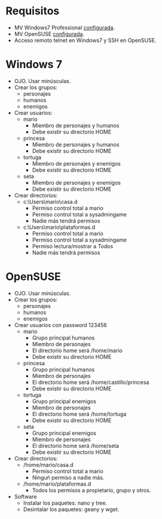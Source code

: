 
# Requisitos

* MV Windows7 Professional [configurada](../../global/configuracion/windows.md).
* MV OpenSUSE [configurada](../../global/configuracion/opensuse.md).
* Acceso remoto telnet en Windows7 y SSH en OpenSUSE.

# Windows 7

* OJO. Usar minúsculas.
* Crear los grupos:
    * personajes
    * humanos
    * enemigos
* Crear usuarios:
    * mario
        * Miembro de personajes y humanos
        * Debe existir su directorio HOME
    * princesa
        * Miembro de personajes y humanos
        * Debe existir su directorio HOME
    * tortuga
        * Miembro de personajes y enemigos
        * Debe existir su directorio HOME
    * seta
        * Miembro de personajes y enemigos
        * Debe existir su directorio HOME
* Crear directorios:
    * c:\Users\mario\casa.d
        * Permiso control total a mario
        * Permiso control total a sysadmingame
        * Nadie más tendrá permisos
    * c:\Users\mario\plataformas.d
        * Permiso control total a mario
        * Permiso control total a sysadmingame
        * Permiso lectura/mostrar a Todos
        * Nadie más tendrá permisos

# OpenSUSE

* OJO. Usar minúsculas.
* Crear los grupos:
    * personajes
    * humanos
    * enemigos
* Crear usuarios con password 123456
    * mario
        * Grupo principal humanos
        * Miembro de personajes
        * El directorio home será /home/mario
        * Debe existir su directorio HOME
    * princesa
        * Grupo principal humanos
        * Miembro de personajes
        * El directorio home será /home/castillo/princesa
        * Debe existir su directorio HOME
    * tortuga
        * Grupo principal enemigos
        * Miembro de personajes
        * El directorio home será /home/tortuga
        * Debe existir su directorio HOME
    * seta
        * Grupo principal enemigos
        * Miembro de personajes
        * El directorio home será /home/seta
        * Debe existir su directorio HOME
* Crear directorios:
    * /home/mario/casa.d
        * Permiso control total a mario
        * Ninguń permiso a nadie más.
    * /home/mario/plataformas.d
        * Todos los permisos a propietario, grupo y otros.
* Software
    * Instalar los paquetes: nano y tree.
    * Desintalar los paquetes: geany y wget.
